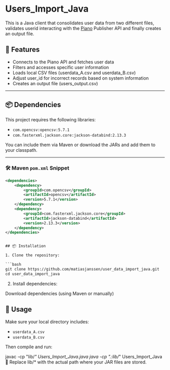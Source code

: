 # Users_Import_Java

This is a Java client that consolidates user data from two different files, validates userid interacting with the [Piano](https://piano.io/) Publisher API and finally creates an output file.


## 📌 Features

- Connects to the Piano API and fetches user data
- Filters and accesses specific user information
- Loads local CSV files (userdata_A.csv and userdata_B.csv)
- Adjust user_id for incorrect records based on system information
- Creates an output file (users_output.csv)


---

## 📦 Dependencies

This project requires the following libraries:

- `com.opencsv:opencsv:5.7.1`
- `com.fasterxml.jackson.core:jackson-databind:2.13.3`

You can include them via Maven or download the JARs and add them to your classpath.

---

### 🛠️ Maven `pom.xml` Snippet

```xml
<dependencies>
    <dependency>
        <groupId>com.opencsv</groupId>
        <artifactId>opencsv</artifactId>
        <version>5.7.1</version>
    </dependency>
    <dependency>
        <groupId>com.fasterxml.jackson.core</groupId>
        <artifactId>jackson-databind</artifactId>
        <version>2.13.3</version>
    </dependency>
</dependencies>


## 📦 Installation

1. Clone the repository:

```bash
git clone https://github.com/matiasjanssen/user_data_import_java.git
cd user_data_import_java
```

2. Install dependencies:

Download dependencies (using Maven or manually)

## 🚀 Usage

Make sure your local directory includes:

- `userdata_A.csv`
- `userdata_B.csv`

Then compile and run:

javac -cp "lib/*" Users_Import_Java.java
java -cp ".:lib/*" Users_Import_Java
📝 Replace lib/* with the actual path where your JAR files are stored.



